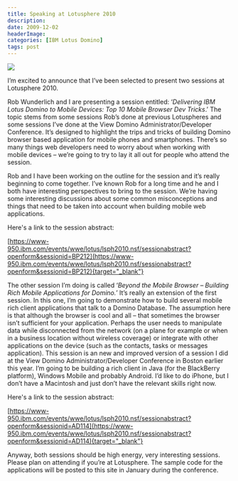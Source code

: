 ```yaml
---
title: Speaking at Lotusphere 2010
description: 
date: 2009-12-02
headerImage: 
categories: [IBM Lotus Domino]
tags: post
---
```


![](images/2009/ls-10-168x64-b-b.gif)

I’m excited to announce that I’ve been selected to present two sessions at Lotusphere 2010.

Rob Wunderlich and I are presenting a session entitled: ‘_Delivering IBM Lotus Domino to Mobile Devices: Top 10 Mobile Browser Dev Tricks_.’ The topic stems from some sessions Rob’s done at previous Lotuspheres and some sessions I’ve done at the View Domino Administrator/Developer Conference. It’s designed to highlight the trips and tricks of building Domino browser based application for mobile phones and smartphones. There’s so many things web developers need to worry about when working with mobile devices – we’re going to try to lay it all out for people who attend the session.

Rob and I have been working on the outline for the session and it’s really beginning to come together. I’ve known Rob for a long time and he and I both have interesting perspectives to bring to the session. We’re having some interesting discussions about some common misconceptions and things that need to be taken into account when building mobile web applications.

Here's a link to the session abstract:

[https://www-950.ibm.com/events/wwe/lotus/lsph2010.nsf/sessionabstract?openform&sessionid=BP212](https://www-950.ibm.com/events/wwe/lotus/lsph2010.nsf/sessionabstract?openform&sessionid=BP212){target="_blank"}

The other session I’m doing is called ‘_Beyond the Mobile Browser – Building Rich Mobile Applications for Domino._’ It’s really an extension of the first session. In this one, I’m going to demonstrate how to build several mobile rich client applications that talk to a Domino Database. The assumption here is that although the browser is cool and all – that sometimes the browser isn’t sufficient for your application. Perhaps the user needs to manipulate data while disconnected from the network (on a plane for example or when in a business location without wireless coverage) or integrate with other applications on the device (such as the contacts, tasks or messages application). This session is an new and improved version of a session I did at the View Domino Administrator/Developer Conference in Boston earlier this year. I’m going to be building a rich client in Java (for the BlackBerry platform), Windows Mobile and probably Android. I’d like to do iPhone, but I don’t have a Macintosh and just don’t have the relevant skills right now.

Here's a link to the session abstract:

[https://www-950.ibm.com/events/wwe/lotus/lsph2010.nsf/sessionabstract?openform&sessionid=AD114](https://www-950.ibm.com/events/wwe/lotus/lsph2010.nsf/sessionabstract?openform&sessionid=AD114){target="_blank"}

Anyway, both sessions should be high energy, very interesting sessions. Please plan on attending if you’re at Lotusphere. The sample code for the applications will be posted to this site in January during the conference.